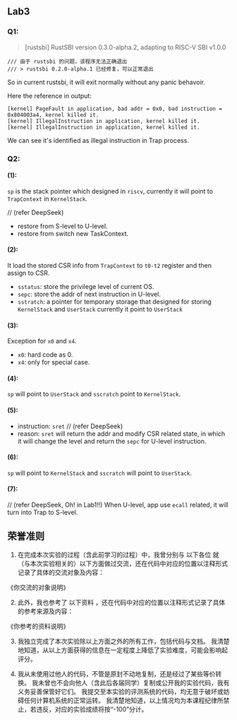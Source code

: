 ## Lab3

### Q1:

> [rustsbi] RustSBI version 0.3.0-alpha.2, adapting to RISC-V SBI v1.0.0

```
/// 由于 rustsbi 的问题，该程序无法正确退出
/// > rustsbi 0.2.0-alpha.1 已经修复，可以正常退出
```

So in current rustsbi, it will exit normally without any panic behavoir.

Here the reference in output:
```
[kernel] PageFault in application, bad addr = 0x0, bad instruction = 0x804003a4, kernel killed it.
[kernel] IllegalInstruction in application, kernel killed it.
[kernel] IllegalInstruction in application, kernel killed it.
```

We can see it's identified as illegal instruction in Trap process.

### Q2:

#### (1):

`sp` is the stack pointer which designed in `riscv`, currently it will point to `TrapContext` in `KernelStack`.

// (refer DeepSeek)
- restore from S-level to U-level.
- restore from switch new TaskContext.

#### (2):

It load the stored CSR info from `TrapContext` to `t0-t2` register and then assign to CSR.

- `sstatus`: store the privilege level of current OS.
- `sepc`: store the addr of next instruction in U-level.
- `sstratch`: a pointer for temporary storage that designed for storing `KernelStack` and `UserStack` currently it point to `UserStack`

#### (3):

Exception for `x0` and `x4`.
- `x0`: hard code as 0.
- `x4`: only for special case.

#### (4):

`sp` will point to `UserStack` and `sscratch` point to `KernelStack`.

#### (5):

- instruction: `sret`
// (refer DeepSeek)
- reason: `sret` will return the addr and modify CSR related state, in which it will change the level and return the `sepc` for U-level instruction.

#### (6):

`sp` will point to `KernelStack` and `sscratch` will point to `UserStack`.

#### (7):

// (refer DeepSeek, Oh! in Lab1!!)
When U-level, app use `ecall` related, it will turn into Trap to S-level.

## 荣誉准则

1. 在完成本次实验的过程（含此前学习的过程）中，我曾分别与 以下各位 就（与本次实验相关的）以下方面做过交流，还在代码中对应的位置以注释形式记录了具体的交流对象及内容：

《你交流的对象说明》

2. 此外，我也参考了 以下资料 ，还在代码中对应的位置以注释形式记录了具体的参考来源及内容：

《你参考的资料说明》

3. 我独立完成了本次实验除以上方面之外的所有工作，包括代码与文档。 我清楚地知道，从以上方面获得的信息在一定程度上降低了实验难度，可能会影响起评分。

4. 我从未使用过他人的代码，不管是原封不动地复制，还是经过了某些等价转换。 我未曾也不会向他人（含此后各届同学）复制或公开我的实验代码，我有义务妥善保管好它们。 我提交至本实验的评测系统的代码，均无意于破坏或妨碍任何计算机系统的正常运转。 我清楚地知道，以上情况均为本课程纪律所禁止，若违反，对应的实验成绩将按“-100”分计。